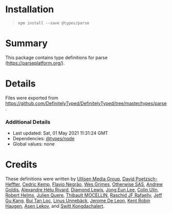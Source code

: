 # Installation
> `npm install --save @types/parse`

# Summary
This package contains type definitions for parse (https://parseplatform.org/).

# Details
Files were exported from https://github.com/DefinitelyTyped/DefinitelyTyped/tree/master/types/parse.

### Additional Details
 * Last updated: Sat, 01 May 2021 11:31:24 GMT
 * Dependencies: [@types/node](https://npmjs.com/package/@types/node)
 * Global values: none

# Credits
These definitions were written by [ Ullisen Media Group](https://github.com/ullisenmedia), [David Poetzsch-Heffter](https://github.com/dpoetzsch), [Cedric Kemp](https://github.com/jaeggerr), [Flavio Negrão](https://github.com/flavionegrao), [Wes Grimes](https://github.com/wesleygrimes), [Otherwise SAS](https://github.com/owsas), [Andrew Goldis](https://github.com/agoldis), [Alexandre Hétu Rivard](https://github.com/AlexandreHetu), [Diamond Lewis](https://github.com/dplewis), [Jong Eun Lee](https://github.com/yomybaby), [Colin Ulin](https://github.com/pocketcolin), [Robert Helms](https://github.com/rdhelms), [Julien Quere](https://github.com/jlnquere), [Thibault MOCELLIN](https://github.com/tybi), [Raschid JF Rafaelly](https://github.com/RaschidJFR), [Jeff Gu Kang](https://github.com/jeffgukang), [Bui Tan Loc](https://github.com/buitanloc), [Linus Unnebäck](https://github.com/LinusU), [Jerome De Leon](https://github.com/JeromeDeLeon), [Kent Robin Haugen](https://github.com/kentrh), [Asen Lekov](https://github.com/L3K0V), and [Switt Kongdachalert](https://github.com/swittk).
